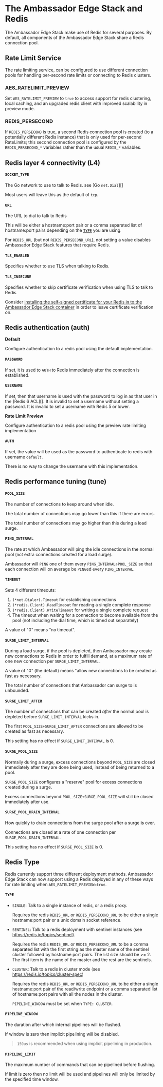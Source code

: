 # The Ambassador Edge Stack and Redis

The Ambassador Edge Stack make use of Redis for several purposes.  By default,
all components of the Ambassador Edge Stack share a Redis connection pool.

## Rate Limit Service

The rate limiting service, can be configured to use different connection pools
for handling per-second rate limits or connecting to Redis clusters.

### AES_RATELIMIT_PREVIEW

Set `AES_RATELIMIT_PREVIEW` to `true` to access support for redis clustering,
local caching, and an upgraded redis client with improved scalability in
preview mode.

### REDIS_PERSECOND

If `REDIS_PERSECOND` is true, a second Redis connection pool is created (to a
potentially different Redis instance) that is only used for per-second
RateLimits; this second connection pool is configured by the `REDIS_PERSECOND_*`
variables rather than the usual `REDIS_*` variables.

## Redis layer 4 connectivity (L4)


#### `SOCKET_TYPE`

The Go network to use to talk to Redis. see [Go `net.Dial`][]

Most users will leave this as the default of `tcp`.

#### `URL`

The URL to dial to talk to Redis

This will be either a hostname:port pair or a comma separated list of
hostname:port pairs depending on the [`TYPE`](#redis-type) you are using.

For `REDIS_URL` (but not `REDIS_PERSECOND_URL`), not setting a value disables
Ambassador Edge Stack features that require Redis.

#### `TLS_ENABLED`

Specifies whether to use TLS when talking to Redis.

#### `TLS_INSECURE`

Specifies whether to skip certificate verification when
using TLS to talk to Redis.

Consider [installing the self-signed certificate for your Redis in to the
Ambassador Edge Stack container](../../using/filters/#installing-self-signed-certificates)
in order to leave certificate verification on.

## Redis authentication (auth)

**Default**

Configure authentication to a redis pool using the default implementation.

#### `PASSWORD`

If set, it is used to `AUTH` to Redis immediately after the connection is
established.

#### `USERNAME`

If set, then that username is used with the password to log in as that user in
the [Redis 6 ACL][].  It is invalid to set a username without setting a
password.  It is invalid to set a username with Redis 5 or lower.

**Rate Limit Preview**

Configure authentication to a redis pool using the preview rate limiting
implementation

#### `AUTH`

If set, the value will be used as the password to authenticate to redis with
username `default`.

There is no way to change the username with this implementation.


## Redis performance tuning (tune)

#### `POOL_SIZE`

  The number of connections to keep around when idle.

  The total number of connections may go lower than this if there are errors.

  The total number of connections may go higher than this during a load surge.

#### `PING_INTERVAL`

  The rate at which Ambassador will ping the idle connections in the normal pool
  (not extra connections created for a load surge).

  Ambassador will `PING` one of them every `PING_INTERVAL÷POOL_SIZE` so
  that each connection will on average be `PING`ed every `PING_INTERVAL`.


#### `TIMEOUT`

  Sets 4 different timeouts:

   1. `(*net.Dialer).Timeout` for establishing connections
   2. `(*redis.Client).ReadTimeout` for reading a single complete response
   3. `(*redis.Client).WriteTimeout` for writing a single complete request
   4. The timeout when waiting for a connection to become available from the
      pool (not including the dial time, which is timed out separately)

  A value of "0" means "no timeout".

#### `SURGE_LIMIT_INTERVAL`

  During a load surge, if the pool is depleted, then Ambassador may create new
  connections to Redis in order to fulfill demand, at a maximum rate of one new
  connection per `SURGE_LIMIT_INTERVAL`.

  A value of "0" (the default) means "allow new connections to be created as
  fast as necessary.

  The total number of connections that Ambassador can surge to is unbounded.

#### `SURGE_LIMIT_AFTER`

  The number of connections that can be created *after* the normal pool is
  depleted before `SURGE_LIMIT_INTERVAL` kicks in.

  The first `POOL_SIZE+SURGE_LIMIT_AFTER` connections are allowed to
  be created as fast as necessary.

  This setting has no effect if `SURGE_LIMIT_INTERVAL` is 0.

#### `SURGE_POOL_SIZE`

  Normally during a surge, excess connections beyond `POOL_SIZE` are
  closed immediately after they are done being used, instead of being returned
  to a pool.

  `SURGE_POOL_SIZE` configures a "reserve" pool for excess connections
  created during a surge.

  Excess connections beyond `POOL_SIZE+SURGE_POOL_SIZE` will still
  be closed immediately after use.

#### `SURGE_POOL_DRAIN_INTERVAL`

  How quickly to drain connections from the surge pool after a surge is over.

  Connections are closed at a rate of one connection per
  `SURGE_POOL_DRAIN_INTERVAL`.

  This setting has no effect if `SURGE_POOL_SIZE` is 0.

## Redis Type

Redis currently support three different deployment methods. Ambassador Edge
Stack can now support using a Redis deployed in any of these ways for rate
limiting when `AES_RATELIMIT_PREVIEW=true`.

#### `TYPE`

- `SINGLE`: Talk to a single instance of redis, or a redis proxy.

  Requires the redis `REDIS_URL` or `REDIS_PERSECOND_URL` to be either a
  single hostname:port pair or a unix domain socket reference.

- `SENTINEL`: Talk to a redis deployment with sentinel instances (see
  https://redis.io/topics/sentinel).

  Requires the redis `REDIS_URL` or `REDIS_PERSECOND_URL` to be a comma
  separated list with the first string as the master name of the sentinel
  cluster followed by hostname:port pairs. The list size should be >= 2.
  The first item is the name of the master and the rest are the sentinels.

- `CLUSTER`: Talk to a redis in cluster mode (see
  https://redis.io/topics/cluster-spec)

  Requires the redis `REDIS_URL` or `REDIS_PERSECOND_URL` to be either a
  single hostname:port pair of the read/write endpoint or a comma separated
  list of hostname:port pairs with all the nodes in the cluster.

  `PIPELINE_WINDOW` must be set when `TYPE: CLUSTER`.

#### `PIPELINE_WINDOW`

The duration after which internal pipelines will be flushed.

If window is zero then implicit pipelining will be disabled.

> `150us` is recommended when using implicit pipelining in production.

#### `PIPELINE_LIMIT`

The maximum number of commands that can be pipelined before flushing.

If limit is zero then no limit will be used and pipelines will only be limited
by the specified time window.

